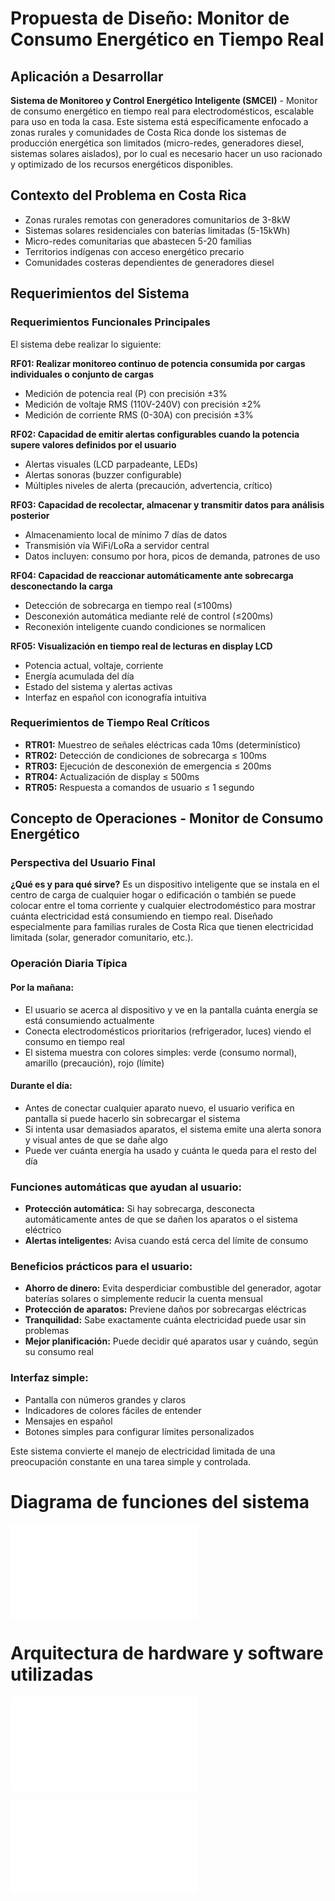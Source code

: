# Propuesta de Diseño: Monitor de Consumo Energético en Tiempo Real

## Aplicación a Desarrollar

**Sistema de Monitoreo y Control Energético Inteligente (SMCEI)** - Monitor de consumo energético en tiempo real para electrodomésticos, escalable para uso en toda la casa. Este sistema está específicamente enfocado a zonas rurales y comunidades de Costa Rica donde los sistemas de producción energética son limitados (micro-redes, generadores diesel, sistemas solares aislados), por lo cual es necesario hacer un uso racionado y optimizado de los recursos energéticos disponibles.

## Contexto del Problema en Costa Rica

- Zonas rurales remotas con generadores comunitarios de 3-8kW
- Sistemas solares residenciales con baterías limitadas (5-15kWh)
- Micro-redes comunitarias que abastecen 5-20 familias
- Territorios indígenas con acceso energético precario
- Comunidades costeras dependientes de generadores diesel

## Requerimientos del Sistema

### Requerimientos Funcionales Principales

El sistema debe realizar lo siguiente:

**RF01: Realizar monitoreo continuo de potencia consumida por cargas individuales o conjunto de cargas**
- Medición de potencia real (P) con precisión ±3%
- Medición de voltaje RMS (110V-240V) con precisión ±2%
- Medición de corriente RMS (0-30A) con precisión ±3%

**RF02: Capacidad de emitir alertas configurables cuando la potencia supere valores definidos por el usuario**
- Alertas visuales (LCD parpadeante, LEDs)
- Alertas sonoras (buzzer configurable)
- Múltiples niveles de alerta (precaución, advertencia, crítico)

**RF03: Capacidad de recolectar, almacenar y transmitir datos para análisis posterior**
- Almacenamiento local de mínimo 7 días de datos
- Transmisión vía WiFi/LoRa a servidor central
- Datos incluyen: consumo por hora, picos de demanda, patrones de uso

**RF04: Capacidad de reaccionar automáticamente ante sobrecarga desconectando la carga**
- Detección de sobrecarga en tiempo real (≤100ms)
- Desconexión automática mediante relé de control (≤200ms)
- Reconexión inteligente cuando condiciones se normalicen

**RF05: Visualización en tiempo real de lecturas en display LCD**
- Potencia actual, voltaje, corriente
- Energía acumulada del día
- Estado del sistema y alertas activas
- Interfaz en español con iconografía intuitiva

### Requerimientos de Tiempo Real Críticos

- **RTR01:** Muestreo de señales eléctricas cada 10ms (determinístico)
- **RTR02:** Detección de condiciones de sobrecarga ≤ 100ms
- **RTR03:** Ejecución de desconexión de emergencia ≤ 200ms
- **RTR04:** Actualización de display ≤ 500ms
- **RTR05:** Respuesta a comandos de usuario ≤ 1 segundo

## Concepto de Operaciones - Monitor de Consumo Energético

### Perspectiva del Usuario Final

**¿Qué es y para qué sirve?**
Es un dispositivo inteligente que se instala en el centro de carga de cualquier hogar o edificación o también se puede colocar entre el toma corriente y cualquier electrodoméstico para mostrar cuánta electricidad está consumiendo en tiempo real. Diseñado especialmente para familias rurales de Costa Rica que tienen electricidad limitada (solar, generador comunitario, etc.).

### Operación Diaria Típica

#### Por la mañana:
- El usuario se acerca al dispositivo y ve en la pantalla cuánta energía se está consumiendo actualmente
- Conecta electrodomésticos prioritarios (refrigerador, luces) viendo el consumo en tiempo real
- El sistema muestra con colores simples: verde (consumo normal), amarillo (precaución), rojo (límite)

#### Durante el día:
- Antes de conectar cualquier aparato nuevo, el usuario verifica en pantalla si puede hacerlo sin sobrecargar el sistema
- Si intenta usar demasiados aparatos, el sistema emite una alerta sonora y visual antes de que se dañe algo
- Puede ver cuánta energía ha usado y cuánta le queda para el resto del día

### Funciones automáticas que ayudan al usuario:
- **Protección automática:** Si hay sobrecarga, desconecta automáticamente antes de que se dañen los aparatos o el sistema eléctrico
- **Alertas inteligentes:** Avisa cuando está cerca del límite de consumo

### Beneficios prácticos para el usuario:
- **Ahorro de dinero:** Evita desperdiciar combustible del generador, agotar baterías solares o simplemente reducir la cuenta mensual
- **Protección de aparatos:** Previene daños por sobrecargas eléctricas
- **Tranquilidad:** Sabe exactamente cuánta electricidad puede usar sin problemas
- **Mejor planificación:** Puede decidir qué aparatos usar y cuándo, según su consumo real

### Interfaz simple:
- Pantalla con números grandes y claros
- Indicadores de colores fáciles de entender
- Mensajes en español
- Botones simples para configurar límites personalizados

Este sistema convierte el manejo de electricidad limitada de una preocupación constante en una tarea simple y controlada.

# Diagrama de funciones del sistema
 ![Diagrama de funciones](./diagramas/functional_diagram_smcei.mmd)

 # Arquitectura de hardware y software utilizadas

 ![Diagrama de hardware](./diagramas/hardware_architecture_esp32.mmd)

 ![Diagrama de software](./diagramas/software_architecture_esp32.mmd)